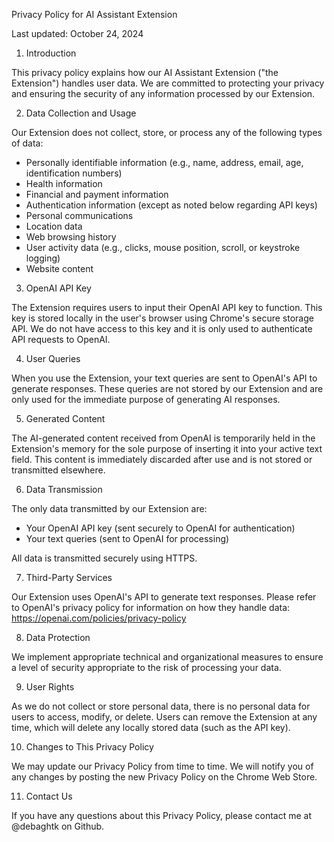 Privacy Policy for AI Assistant Extension

Last updated: October 24, 2024

1. Introduction

This privacy policy explains how our AI Assistant Extension ("the Extension") handles user data. We are committed to protecting your privacy and ensuring the security of any information processed by our Extension.

2. Data Collection and Usage

Our Extension does not collect, store, or process any of the following types of data:

- Personally identifiable information (e.g., name, address, email, age, identification numbers)
- Health information
- Financial and payment information
- Authentication information (except as noted below regarding API keys)
- Personal communications
- Location data
- Web browsing history
- User activity data (e.g., clicks, mouse position, scroll, or keystroke logging)
- Website content

3. OpenAI API Key

The Extension requires users to input their OpenAI API key to function. This key is stored locally in the user's browser using Chrome's secure storage API. We do not have access to this key and it is only used to authenticate API requests to OpenAI.

4. User Queries

When you use the Extension, your text queries are sent to OpenAI's API to generate responses. These queries are not stored by our Extension and are only used for the immediate purpose of generating AI responses.

5. Generated Content

The AI-generated content received from OpenAI is temporarily held in the Extension's memory for the sole purpose of inserting it into your active text field. This content is immediately discarded after use and is not stored or transmitted elsewhere.

6. Data Transmission

The only data transmitted by our Extension are:
- Your OpenAI API key (sent securely to OpenAI for authentication)
- Your text queries (sent to OpenAI for processing)

All data is transmitted securely using HTTPS.

7. Third-Party Services

Our Extension uses OpenAI's API to generate text responses. Please refer to OpenAI's privacy policy for information on how they handle data: https://openai.com/policies/privacy-policy

8. Data Protection

We implement appropriate technical and organizational measures to ensure a level of security appropriate to the risk of processing your data.

9. User Rights

As we do not collect or store personal data, there is no personal data for users to access, modify, or delete. Users can remove the Extension at any time, which will delete any locally stored data (such as the API key).

10. Changes to This Privacy Policy

We may update our Privacy Policy from time to time. We will notify you of any changes by posting the new Privacy Policy on the Chrome Web Store.

11. Contact Us

If you have any questions about this Privacy Policy, please contact me at @debaghtk on Github.
